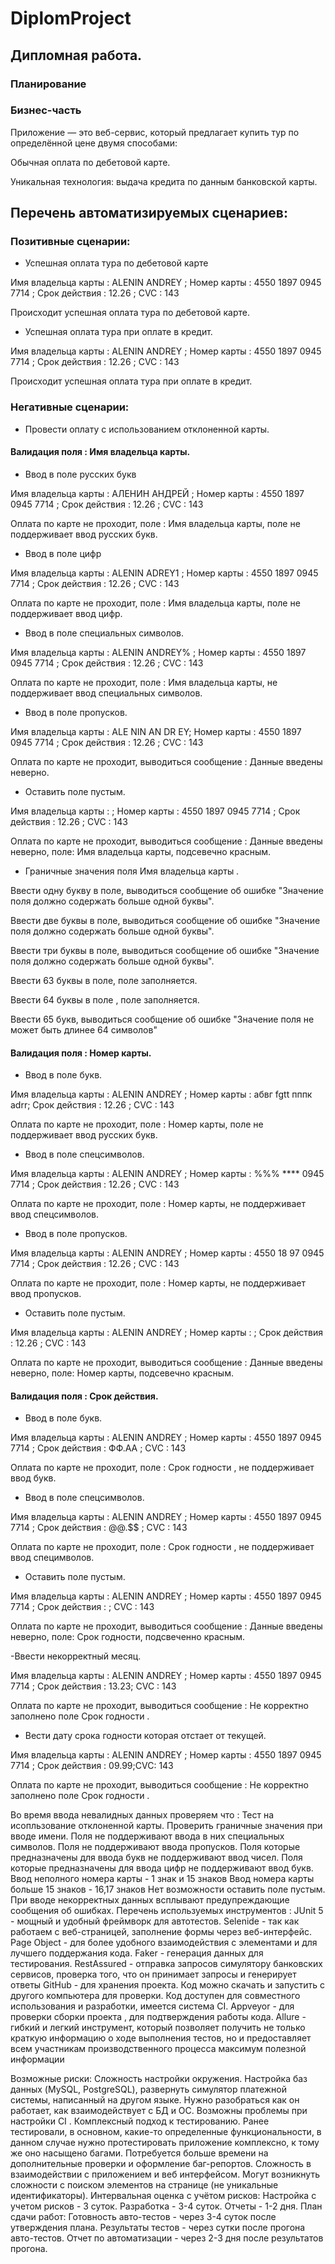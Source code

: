 # DiplomProject
## Дипломная работа.

### Планирование

### Бизнес-часть

Приложение — это веб-сервис, который предлагает купить тур по определённой цене двумя способами:

Обычная оплата по дебетовой карте.

Уникальная технология: выдача кредита по данным банковской карты.

## Перечень автоматизируемых сценариев:
### Позитивные сценарии:
- Успешная оплата тура по дебетовой карте

Имя владельца карты : ALENIN ANDREY ; Номер карты : 4550 1897 0945 7714 ; Срок действия : 12.26 ; CVC : 143

Происходит успешная оплата тура по дебетовой карте.

- Успешная оплата тура при оплате в кредит.

Имя владельца карты : ALENIN ANDREY ; Номер карты : 4550 1897 0945 7714 ; Срок действия : 12.26 ; CVC : 143

Происходит успешная оплата тура при оплате в кредит.

### Негативные сценарии:

- Провести оплату с использованием отклоненной карты.

 #### Валидация поля : Имя владельца карты.
 
- Ввод в поле русских букв

Имя владельца карты : АЛЕНИН АНДРЕЙ ; Номер карты : 4550 1897 0945 7714 ; Срок действия : 12.26 ; CVC : 143

Оплата по карте не проходит, поле : Имя владельца карты, поле не поддерживает ввод русских букв.

- Ввод в поле цифр

Имя владельца карты : ALENIN ADREY1 ; Номер карты : 4550 1897 0945 7714 ; Срок действия : 12.26 ; CVC : 143

Оплата по карте не проходит, поле : Имя владельца карты, поле не поддерживает ввод цифр.

- Ввод в поле специальных символов.

Имя владельца карты : ALENIN ANDREY% ; Номер карты : 4550 1897 0945 7714 ; Срок действия : 12.26 ; CVC : 143

Оплата по карте не проходит, поле : Имя владельца карты, не поддерживает ввод специальных символов.

- Ввод в поле пропусков.

Имя владельца карты : ALE NIN AN DR EY; Номер карты : 4550 1897 0945 7714 ; Срок действия : 12.26 ; CVC : 143

Оплата по карте не проходит, выводиться сообщениe : Данные введены неверно.

- Оставить поле пустым.

Имя владельца карты :        ; Номер карты : 4550 1897 0945 7714 ; Срок действия : 12.26 ; CVC : 143

Оплата по карте не проходит, выводиться сообщениe : Данные введены неверно, поле: Имя владельца карты, подсевечно красным.

- Граничные значения поля Имя владельца карты .

Ввести одну букву в поле, выводиться сообщение об ошибке "Значение поля должно содержать больше одной буквы".

Ввести две буквы в поле, выводиться сообщение об ошибке "Значение поля должно содержать больше одной буквы".

Ввести три буквы в поле, выводиться сообщение об ошибке "Значение поля должно содержать больше одной буквы".

Ввести 63 буквы в поле, поле заполняется.

Ввести 64 буквы в поле , поле заполняется.

Ввести 65 букв, выводиться сообщение об ошибке "Значение поля не может быть длинее 64 символов"


#### Валидация поля : Номер карты.

- Ввод в поле букв.

Имя владельца карты : ALENIN ANDREY ; Номер карты : абвг fgtt пппк adrr; Срок действия : 12.26 ; CVC : 143

Оплата по карте не проходит, поле : Номер карты, поле не поддерживает ввод русских букв.
 
- Ввод в поле спецсимволов.

Имя владельца карты : ALENIN ANDREY ; Номер карты : %%% **** 0945 7714 ; Срок действия : 12.26 ; CVC : 143

Оплата по карте не проходит, поле : Номер карты, не поддерживает ввод спецсимволов.

- Ввод в поле пропусков.

Имя владельца карты : ALENIN ANDREY ; Номер карты : 4550 18 97 0945 7714 ; Срок действия : 12.26 ; CVC : 143

Оплата по карте не проходит, поле : Номер карты, не поддерживает ввод пропусков.

- Оставить поле пустым.

Имя владельца карты : ALENIN ANDREY ; Номер карты :         ; Срок действия : 12.26 ; CVC : 143

Оплата по карте не проходит, выводиться сообщениe : Данные введены неверно, поле: Номер карты, подсевечно красным.
 
 #### Валидация поля : Срок действия.

- Ввод в поле букв.

Имя владельца карты : ALENIN ANDREY ; Номер карты : 4550 1897 0945 7714 ; Срок действия : ФФ.АА ; CVC : 143

Оплата по карте не проходит, поле : Срок годности , не поддерживает ввод букв.

- Ввод в поле спецсимволов.

Имя владельца карты : ALENIN ANDREY ; Номер карты : 4550 1897 0945 7714 ; Срок действия : @@.$$ ; CVC : 143

Оплата по карте не проходит, поле : Срок годности , не поддерживает ввод специмволов.

- Оставить поле пустым.

Имя владельца карты : ALENIN ANDREY ; Номер карты : 4550 1897 0945 7714 ; Срок действия :   ; СVC : 143

Оплата по карте не проходит, выводиться сообщениe : Данные введены неверно, поле: Срок годности, подсвеченно красным.

-Ввести некорректный месяц.

Имя владельца карты : ALENIN ANDREY ; Номер карты : 4550 1897 0945 7714 ; Срок действия : 13.23;  СVC : 143

Оплата по карте не проходит, выводиться сообщение : Не корректно заполнено поле Срок годности .

- Вести дату срока годности которая отстает от текущей.

Имя владельца карты : ALENIN ANDREY ; Номер карты : 4550 1897 0945 7714 ; Срок действия : 09.99;CVC: 143

Оплата по карте не проходит, выводиться сообщение : Не корректно заполнено поле Срок годности .


 





Во время ввода невалидных данных проверяем что :
Тест на исопльзование отклоненной карты.
Проверить граничные значения при вводе имени.
Поля не поддерживают ввода в них специальных символов.
Поля не поддерживают ввода пропусков.
Поля которые предназначены для ввода букв не поддерживают ввод чисел.
Поля которые предназначены для ввода цифр не поддерживают ввод букв.
Ввод неполного номера карты - 1 знак и 15 знаков
Ввод номера карты больше 15 знаков - 16,17 знаков
Нет возможности оставить поле пустым.
При вводе некорректных данных всплывают предупреждающие сообщения об ошибках.
Перечень используемых инструментов : 
JUnit 5 - мощный и удобный фреймворк для автотестов.
Selenide - так как работаем с веб-страницей, заполнение формы через веб-интерфейс.
Page Object - для более удобного взаимодействия с элементами и для лучшего поддержания кода.
Faker - генерация данных для тестирования.
RestAssured - отправка запросов симулятору банковских сервисов, проверка того, что он принимает запросы и генерирует ответы
GitHub - для хранения проекта. Код можно скачать и запустить с другого компьютера для проверки. Код доступен для совместного использования и разработки, имеется система CI.
Appveyor - для проверки сборки проекта , для подтверждения работы кода.
Allure - гибкий и легкий инструмент, который позволяет получить не только краткую информацию о ходе выполнения тестов, но и предоставляет всем участникам производственного процесса максимум полезной информации
 
Возможные риски:
Cложность настройки окружения. Настройка баз данных (MySQL, PostgreSQL), развернуть симулятор платежной системы, написанный на другом языке. Нужно разобраться как он работает, как взаимодействует с БД и ОС. Возможны проблемы при настройки CI . 
Комплексный подход к тестированию. Ранее тестировали, в основном, какие-то определенные функциональности, в данном случае нужно протестировать приложение комплексно, к тому же оно насыщено багами. Потребуется больше времени на дополнительные проверки и оформление баг-репортов.
Сложность в взаимодействии с  приложением и веб интерфейсом. Могут возникнуть сложности с поиском элементов на странице (не уникальные идентификаторы).
Интервальная оценка с учётом рисков:
Настройка с учетом рисков - 3 суток.
Разработка - 3-4 суток.
Отчеты - 1-2 дня.
План сдачи работ:
Готовность авто-тестов - через 3-4 суток после утверждения плана.
Результаты тестов - через сутки после прогона авто-тестов. 
Отчет по автоматизации - через 2-3 дня после результатов прогона.
